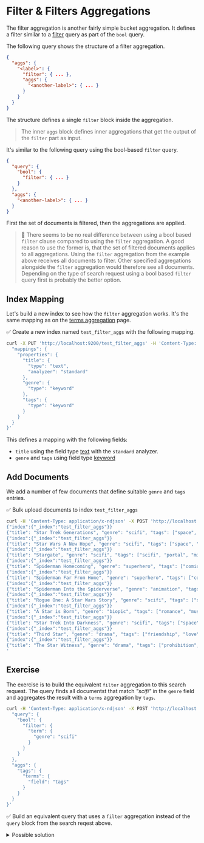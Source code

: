 # Filter & Filters Aggregations

The filter aggregation is another fairly simple bucket aggregation. It defines a filter similar to a [filter](https://www.elastic.co/guide/en/elasticsearch/reference/current/query-dsl-bool-query.html) query as part of the `bool` query.

The following query shows the structure of a filter aggregation.

```json
{
  "aggs": {
    "<label>": {
      "filter": { ... },
      "aggs": {
        "<another-label>": { ... }
      }
    }
  }
}
```

The structure defines a single `filter` block inside the aggregation.

> The inner `aggs` block defines inner aggregations that get the output of the `filter` part as input.

It's similar to the following query using the bool-based `filter` query.

```json
{
  "query": {
    "bool": {
      "filter": { ... }
    }
  },
  "aggs": {
    "<another-label>": { ... }
  }
}
```

First the set of documents is filtered, then the aggregations are applied.

> **🔎** There seems to be no real difference between using a bool based `filter` clause compared to using the `filter` aggregation. A good reason to use the former is, that the set of filtered documents applies to all aggregations. Using the `filter` aggregation from the example above receives all documents to filter. Other specified aggregations alongside the `filter` aggregation would therefore see all documents. Depending on the type of search request using a bool based `filter` query first is probably the better option.


## Index Mapping

Let's build a new index to see how the `filter` aggregation works. It's the same mapping as on the [terms aggregation](./terms_aggs.md) page.

✅ Create a new index named `test_filter_aggs` with the following mapping.

```bash
curl -X PUT 'http://localhost:9200/test_filter_aggs' -H 'Content-Type: application/json' -d '{
  "mappings": {
    "properties": {
      "title": {
        "type": "text",
        "analyzer": "standard"
      },
      "genre": {
        "type": "keyword"
      },
      "tags": {
        "type": "keyword"
      }
    }
  }
}'
```

This defines a mapping with the following fields:

* `title` using the field type [text](https://www.elastic.co/guide/en/elasticsearch/reference/current/text.html) with the `standard` analyzer.
* `genre` and `tags` using field type [keyword](https://www.elastic.co/guide/en/elasticsearch/reference/current/keyword.html)


## Add Documents

We add a number of few documents that define suitable `genre` and `tags` entries.

✅ Bulk upload documents to index `test_filter_aggs`

```bash
curl -H 'Content-Type: application/x-ndjson' -X POST 'http://localhost:9200/test_filter_aggs/_bulk' -d '
{"index":{"_index":"test_filter_aggs"}}
{"title": "Star Trek Generations", "genre": "scifi", "tags": ["space", "captain", "scifi"]}
{"index":{"_index":"test_filter_aggs"}}
{"title": "Star Wars A New Hope", "genre": "scifi", "tags": ["space", "rebellion", "space opera"]}
{"index":{"_index":"test_filter_aggs"}}
{"title": "Stargate", "genre": "scifi", "tags": ["scifi", "portal", "military", "adventure", "space"]}
{"index":{"_index":"test_filter_aggs"}}
{"title": "Spiderman Homecoming", "genre": "superhero", "tags": ["comic", "superhero", "reboot"]}
{"index":{"_index":"test_filter_aggs"}}
{"title": "Spiderman Far From Home", "genre": "superhero", "tags": ["comic", "superhero", "sequel"]}
{"index":{"_index":"test_filter_aggs"}}
{"title": "Spiderman Into the Spiderverse", "genre": "animation", "tags": ["animation", "superhero", "multiverse"]}
{"index":{"_index":"test_filter_aggs"}}
{"title": "Rogue One: A Star Wars Story", "genre": "scifi", "tags": ["space", "rebellion", "death star"]}
{"index":{"_index":"test_filter_aggs"}}
{"title": "A Star is Born", "genre": "biopic", "tags": ["romance", "music", "singer"]}
{"index":{"_index":"test_filter_aggs"}}
{"title": "Star Trek Into Darkness", "genre": "scifi", "tags": ["space", "reboot", "starship"]}
{"index":{"_index":"test_filter_aggs"}}
{"title": "Third Star", "genre": "drama", "tags": ["friendship", "love"]}
{"index":{"_index":"test_filter_aggs"}}
{"title": "The Star Witness", "genre": "drama", "tags": ["prohibition", "murder", "duty"]}
'
```

## Exercise

The exercise is to build the equivalent `filter` aggregation to this search request. The query finds all documentst that match *"scifi"* in the `genre` field and aggregates the result with a `terms` aggregation by `tags`.

```bash
curl -H 'Content-Type: application/x-ndjson' -X POST 'http://localhost:9200/test_filter_aggs/_search?pretty' -d '{
  "query": {
    "bool": {
      "filter": {
        "term": {
          "genre": "scifi"
        }
      }
    }
  },
  "aggs": {
    "tags": {
      "terms": {
        "field": "tags"
      }
    }
  }
}'
```

✅ Build an equivalent query that uses a `filter` aggregation instead of the `query` block from the search reqest above.


<details>
<summary>Possible solution</summary>

The query removes the `query` block and adds an equivalent `filter` aggregation.

```bash
curl -X POST 'http://localhost:9200/test_filter_aggs/_search?pretty' -H 'Content-Type: application/json' -d '{
  "size": 0,
  "aggs": {
    "genres": {
      "filter": { "term": { "genre": "scifi" } },
      "aggs": {
        "tags": {
          "terms": {
            "field": "tags"
          }
        }
      }
    }
  }
}'
```
</details>
